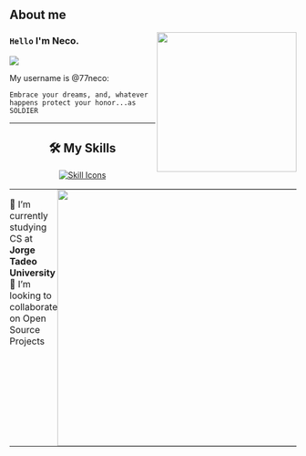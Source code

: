## About me

<img align="right" width="245" src="https://i.postimg.cc/W3y9FhPr/noctis.gif"/>

### `Hello` I'm Neco.
![](https://komarev.com/ghpvc/?username=77neco&color=00a0a0&style=plastic)

My username is @77neco:

```
Embrace your dreams, and, whatever happens protect your honor...as SOLDIER 
```

---

<h2 align="center">🛠️ My Skills</h2>

<p align="center">
  <a href="https://skillicons.dev">
    <img src="https://skillicons.dev/icons?i=py,go,js,ts,react&perline=5" alt="Skill Icons" />
  </a>
</p>

<table style="border-collapse: collapse; border: none; width: 100%;">
  <tr style="border: none;">
    <td style="border: none; padding: 0; vertical-align: top;">
      <ul style="list-style-type: none; padding-left: 0;">
        <li>🔭 I’m currently studying CS at <b>Jorge Tadeo University</b></li>
        <li>🤝 I’m looking to collaborate on Open Source Projects</li>
      </ul>
    </td>
    <td style="border: none; padding: 0; text-align: right;">
      <img alt="GIF" src="https://i.pinimg.com/originals/c4/37/12/c43712af49b76ffbf268dd254800624d.gif" width="450" style="margin-left: auto; display: block;" />
    </td>
  </tr>
</table>
